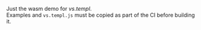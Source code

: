 Just the wasm demo for _vs.templ_.  
Examples and `vs.templ.js` must be copied as part of the CI before building it.
